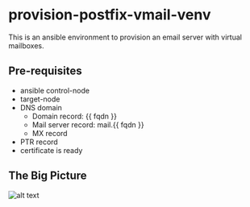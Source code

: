 # provision-postfix-vmail-venv

This is an ansible environment to provision an email server with virtual mailboxes.

## Pre-requisites

* ansible control-node
* target-node
* DNS domain
  - Domain record: {{ fqdn }}
  - Mail server record: mail.{{ fqdn }}
  - MX record
* PTR record
* certificate is ready

## The Big Picture
![alt text](https://github.com/alephgamma/provision-postfix-vmail-venv/blob/main/postfix-vmail?raw=true)
